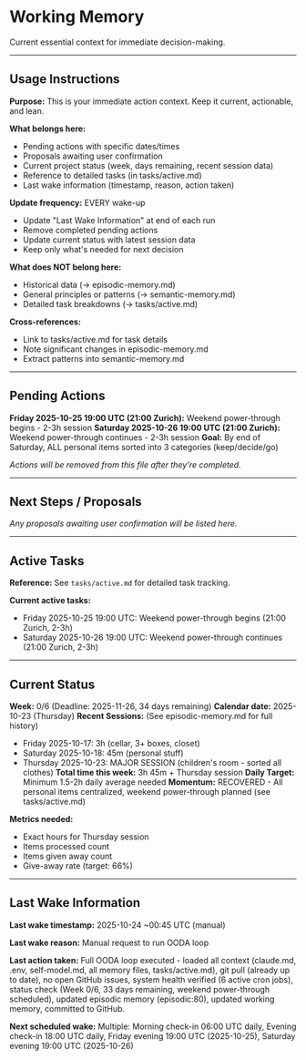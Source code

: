 # Working Memory

Current essential context for immediate decision-making.

---

## Usage Instructions

**Purpose:** This is your immediate action context. Keep it current, actionable, and lean.

**What belongs here:**
- Pending actions with specific dates/times
- Proposals awaiting user confirmation
- Current project status (week, days remaining, recent session data)
- Reference to detailed tasks (in tasks/active.md)
- Last wake information (timestamp, reason, action taken)

**Update frequency:** EVERY wake-up
- Update "Last Wake Information" at end of each run
- Remove completed pending actions
- Update current status with latest session data
- Keep only what's needed for next decision

**What does NOT belong here:**
- Historical data (→ episodic-memory.md)
- General principles or patterns (→ semantic-memory.md)
- Detailed task breakdowns (→ tasks/active.md)

**Cross-references:**
- Link to tasks/active.md for task details
- Note significant changes in episodic-memory.md
- Extract patterns into semantic-memory.md

---

## Pending Actions

**Friday 2025-10-25 19:00 UTC (21:00 Zurich):** Weekend power-through begins - 2-3h session
**Saturday 2025-10-26 19:00 UTC (21:00 Zurich):** Weekend power-through continues - 2-3h session
**Goal:** By end of Saturday, ALL personal items sorted into 3 categories (keep/decide/go)

_Actions will be removed from this file after they're completed._

---

## Next Steps / Proposals

_Any proposals awaiting user confirmation will be listed here._

---

## Active Tasks

**Reference:** See `tasks/active.md` for detailed task tracking.

**Current active tasks:**
- Friday 2025-10-25 19:00 UTC: Weekend power-through begins (21:00 Zurich, 2-3h)
- Saturday 2025-10-26 19:00 UTC: Weekend power-through continues (21:00 Zurich, 2-3h)

---

## Current Status

**Week:** 0/6 (Deadline: 2025-11-26, 34 days remaining)
**Calendar date:** 2025-10-23 (Thursday)
**Recent Sessions:** (See episodic-memory.md for full history)
- Friday 2025-10-17: 3h (cellar, 3+ boxes, closet)
- Saturday 2025-10-18: 45m (personal stuff)
- Thursday 2025-10-23: MAJOR SESSION (children's room - sorted all clothes)
**Total time this week:** 3h 45m + Thursday session
**Daily Target:** Minimum 1.5-2h daily average needed
**Momentum:** RECOVERED - All personal items centralized, weekend power-through planned (see tasks/active.md)

**Metrics needed:**
- Exact hours for Thursday session
- Items processed count
- Items given away count
- Give-away rate (target: 66%)

---

## Last Wake Information

**Last wake timestamp:** 2025-10-24 ~00:45 UTC (manual)

**Last wake reason:** Manual request to run OODA loop

**Last action taken:** Full OODA loop executed - loaded all context (claude.md, .env, self-model.md, all memory files, tasks/active.md), git pull (already up to date), no open GitHub issues, system health verified (6 active cron jobs), status check (Week 0/6, 33 days remaining, weekend power-through scheduled), updated episodic memory (episodic:80), updated working memory, committed to GitHub.

**Next scheduled wake:** Multiple: Morning check-in 06:00 UTC daily, Evening check-in 18:00 UTC daily, Friday evening 19:00 UTC (2025-10-25), Saturday evening 19:00 UTC (2025-10-26)
